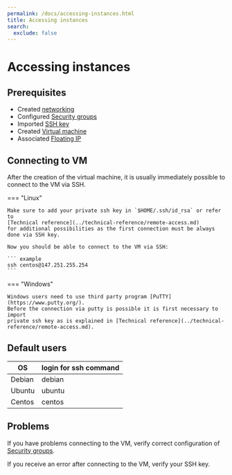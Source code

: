 ```yaml
---
permalink: /docs/accessing-instances.html
title: Accessing instances
search:
  exclude: false
---
```


# Accessing instances

## Prerequisites

- Created [networking](../how-to-guides/create-networking.md)
- Configured [Security groups](../how-to-guides/configuring-security-groups.md)
- Imported [SSH key](../getting-started/creating-first-infrastructure.md)
- Created [Virtual machine](../getting-started/creating-first-infrastructure.md)
- Associated [Floating IP](../how-to-guides/allocating-floating-ips.md)

## Connecting to VM

After the creation of the virtual machine, it is usually immediately possible to
connect to the VM via SSH.

=== "Linux"

    Make sure to add your private ssh key in `$HOME/.ssh/id_rsa` or refer to
    [Technical reference](../technical-reference/remote-access.md)
    for additional possibilities as the first connection must be always done via SSH key.

    Now you should be able to connect to the VM via SSH:

    ``` example
    ssh centos@147.251.255.254
    ```

=== "Windows"

    Windows users need to use third party program [PuTTY](https://www.putty.org/).
    Before the connection via putty is possible it is first necessary to import
    private ssh key as is explained in [Technical reference](../technical-reference/remote-access.md).

## Default users

| OS     | login for ssh command |
|--------|-----------------------|
| Debian | debian                |
| Ubuntu | ubuntu                |
| Centos | centos                |

## Problems

If you have problems connecting to the VM, verify correct configuration of
[Security groups](../how-to-guides/configuring-security-groups.md).

If you receive an error after connecting to the VM, verify your SSH key.
